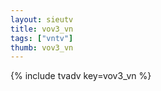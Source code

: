 ```yaml
--- 
layout: sieutv
title: vov3_vn
tags: ["vntv"]
thumb: vov3_vn
---
```

{% include tvadv key=vov3_vn %}
